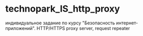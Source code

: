 # technopark_IS_http_proxy
индивидуальное задание по курсу "Безопасность интернет-приложений". HTTP/HTTPS proxy server, request repeater
